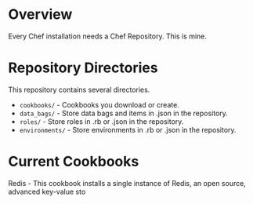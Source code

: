 Overview
========

Every Chef installation needs a Chef Repository. This is mine.

Repository Directories
======================

This repository contains several directories.

* `cookbooks/` - Cookbooks you download or create.
* `data_bags/` - Store data bags and items in .json in the repository.
* `roles/` - Store roles in .rb or .json in the repository.
* `environments/` - Store environments in .rb or .json in the repository.

Current Cookbooks
=============

Redis - This cookbook installs a single instance of Redis, an open source, advanced key-value sto

